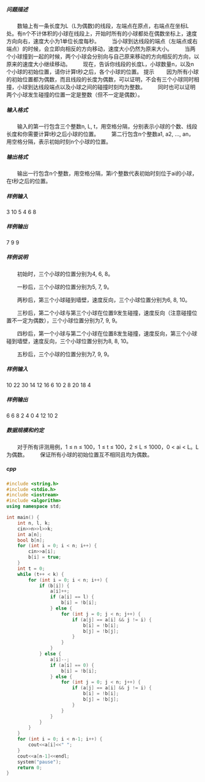 ##### 问题描述
　　数轴上有一条长度为L（L为偶数)的线段，左端点在原点，右端点在坐标L处。有n个不计体积的小球在线段上，开始时所有的小球都处在偶数坐标上，速度方向向右，速度大小为1单位长度每秒。
　　当小球到达线段的端点（左端点或右端点）的时候，会立即向相反的方向移动，速度大小仍然为原来大小。
　　当两个小球撞到一起的时候，两个小球会分别向与自己原来移动的方向相反的方向，以原来的速度大小继续移动。
　　现在，告诉你线段的长度L，小球数量n，以及n个小球的初始位置，请你计算t秒之后，各个小球的位置。
提示
　　因为所有小球的初始位置都为偶数，而且线段的长度为偶数，可以证明，不会有三个小球同时相撞，小球到达线段端点以及小球之间的碰撞时刻均为整数。
　　同时也可以证明两个小球发生碰撞的位置一定是整数（但不一定是偶数）。
##### 输入格式
　　输入的第一行包含三个整数n, L, t，用空格分隔，分别表示小球的个数、线段长度和你需要计算t秒之后小球的位置。
　　第二行包含n个整数a1, a2, …, an，用空格分隔，表示初始时刻n个小球的位置。
##### 输出格式
　　输出一行包含n个整数，用空格分隔，第i个整数代表初始时刻位于ai的小球，在t秒之后的位置。
##### 样例输入
3 10 5
4 6 8
##### 样例输出
7 9 9
##### 样例说明
　　初始时，三个小球的位置分别为4, 6, 8。

　　一秒后，三个小球的位置分别为5, 7, 9。

　　两秒后，第三个小球碰到墙壁，速度反向，三个小球位置分别为6, 8, 10。

　　三秒后，第二个小球与第三个小球在位置9发生碰撞，速度反向（注意碰撞位置不一定为偶数），三个小球位置分别为7, 9, 9。

　　四秒后，第一个小球与第二个小球在位置8发生碰撞，速度反向，第三个小球碰到墙壁，速度反向，三个小球位置分别为8, 8, 10。

　　五秒后，三个小球的位置分别为7, 9, 9。

##### 样例输入
10 22 30
14 12 16 6 10 2 8 20 18 4
##### 样例输出
6 6 8 2 4 0 4 12 10 2
##### 数据规模和约定
　　对于所有评测用例，1 ≤ n ≤ 100，1 ≤ t ≤ 100，2 ≤ L ≤ 1000，0 < ai < L。L为偶数。
　　保证所有小球的初始位置互不相同且均为偶数。
##### cpp
```c++
#include <string.h>
#include <stdio.h>
#include <iostream>
#include <algorithm>
using namespace std;

int main() {
    int n, l, k;
    cin>>n>>l>>k;
    int a[n];
    bool b[n];
    for (int i = 0; i < n; i++) {
        cin>>a[i];
        b[i] = true;
    }
    int t = 0;
    while (t++ < k) {
        for (int i = 0; i < n; i++) {
            if (b[i]) {
                a[i]++;
                if (a[i] == l) {
                    b[i] = !b[i];
                } else {
                    for (int j = 0; j < n; j++) {
                        if (a[j] == a[i] && j != i) {
                            b[i] = !b[i];
                            b[j] = !b[j];
                        }
                    }
                }
            } else {
                a[i]--;
                if (a[i] == 0) {
                    b[i] = !b[i];
                } else {
                    for (int j = 0; j < n; j++) {
                        if (a[j] == a[i] && j != i) {
                            b[i] = !b[i];
                            b[j] = !b[j];
                        }
                    }
                }
            }
        }
    }
    for (int i = 0; i < n-1; i++) {
        cout<<a[i]<<" ";
    }
    cout<<a[n-1]<<endl;
    system("pause");
    return 0;
}
```